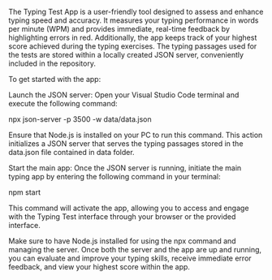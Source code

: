 The Typing Test App is a user-friendly tool designed to assess and enhance typing speed and accuracy.
It measures your typing performance in words per minute (WPM) and provides immediate, real-time feedback by highlighting errors in red.
Additionally, the app keeps track of your highest score achieved during the typing exercises.
The typing passages used for the tests are stored within a locally created JSON server, conveniently included in the repository.

To get started with the app:

Launch the JSON server:
Open your Visual Studio Code terminal and execute the following command:

npx json-server -p 3500 -w data/data.json

Ensure that Node.js is installed on your PC to run this command. This action initializes a JSON server that serves the typing passages stored in the data.json file contained in data folder.

Start the main app:
Once the JSON server is running, initiate the main typing app by entering the following command in your terminal:

npm start

This command will activate the app, allowing you to access and engage with the Typing Test interface through your browser or the provided interface.

Make sure to have Node.js installed for using the npx command and managing the server.
Once both the server and the app are up and running, you can evaluate and improve your typing skills, receive immediate error feedback, and view your highest score within the app.
